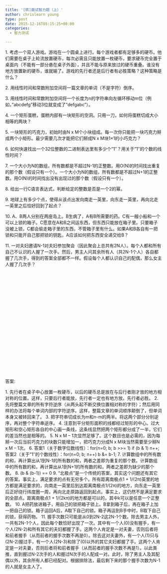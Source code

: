 ```yaml
---
title: '[转]面试智力题（上）'
author: chrislearn young
type: post
date: 2015-12-16T05:15:25+00:00
categories:
  - 智力测试

---
```

1\. 考虑一个双人游戏。游戏在一个圆桌上进行。每个游戏者都有足够多的硬币。他们需要在桌子上轮流放置硬币，每次必需且只能放置一枚硬币，要求硬币完全置于桌面内（不能有一部分悬在桌子外面），并且不能与原来放过的硬币重叠。谁没有地方放置新的硬币，谁就输了。游戏的先行者还是后行者有必胜策略？这种策略是什么？

<!--more-->
2\. 用线性时间和常数附加空间将一篇文章的单词（不是字符）倒序。

3\. 用线性时间和常数附加空间将一个长度为n的字符串向左循环移动m位（例如，”abcdefg”移动3位就变成了”defgabc”）。

4\. 一个矩形蛋糕，蛋糕内部有一块矩形的空洞。只用一刀，如何将蛋糕切成大小相等的两块？

5\. 一块矩形的巧克力，初始时由N x M个小块组成。每一次你只能把一块巧克力掰成两个小矩形。最少需要几次才能把它们掰成N x M块1×1的小巧克力？
  
6\. 如何快速找出一个32位整数的二进制表达里有多少个”1″？用关于”1″的个数的线性时间？

7\. 一个大小为N的数组，所有数都是不超过N-1的正整数。用O(N)的时间找出重复的那个数（假设只有一个）。一个大小为N的数组，所有数都是不超过N+1的正整数。用O(N)的时间找出没有出现过的那个数（假设只有一个）。

8\. 给出一行C语言表达式，判断给定的整数是否是一个2的幂。

9\. 地球上有多少个点，使得从该点出发向南走一英里，向东走一英里，再向北走一英里之后恰好回到了起点？

10\. A、B两人分别在两座岛上。B生病了，A有B所需要的药。C有一艘小船和一个可以上锁的箱子。C愿意在A和B之间运东西，但东西只能放在箱子里。只要箱子没被上锁，C都会偷走箱子里的东西，不管箱子里有什么。如果A和B各自有一把锁和只能开自己那把锁的钥匙，A应该如何把东西安全递交给B？

11\. 一对夫妇邀请N-1对夫妇参加聚会（因此聚会上总共有2N人）。每个人都和所有自己不认识的人握了一次手。然后，男主人问其余所有人（共2N-1个人）各自都握了几次手，得到的答案全部都不一样。假设每个人都认识自己的配偶，那么女主人握了几次手？

&nbsp;

&nbsp;

&nbsp;

&nbsp;

&nbsp;

&nbsp;

&nbsp;

&nbsp;

&nbsp;

&nbsp;

&nbsp;

答案:

1\. 先行者在桌子中心放置一枚硬币，以后的硬币总是放在与后行者刚才放的地方相对称的位置。这样，只要后行者能放，先行者一定也有地方放。先行者必胜。
2\. 先将整篇文章的所有字符逆序（从两头起不断交换位置相对称的字符）；然后用同样的办法将每个单词内部的字符逆序。这样，整篇文章的单词顺序颠倒了，但单词本身又被转回来了。
3\. 把字符串切成长为m和n-m的两半。将这两个部分分别逆序，再对整个字符串逆序。
4\. 注意到平分矩形面积的线都经过矩形的中心。过大矩形和空心矩形各自的中心画一条线，这条线显然把两个矩形都分成了一半，它们的差当然也是相等的。
5\. N x M – 1次显然足够了。这个数目也是必需的，因为每掰一次后当前巧克力的块数只能增加一，把巧克力分成N x M块当然需要至少掰N x M – 1次。
6\. 答案1（关于数字位数线性）：for(n=0; b; b >>= 1) if (b & 1) n++;
   答案2（关于”1″的个数线性）：for(n=0; b; n++) b &= b-1;
7\. 计算数组中的所有数的和，再计算出从1到N-1的所有数的和，两者之差即为重复的那个数。计算数组中的所有数的和，再计算出从1到N+1的所有数的和，两者之差即为缺少的那个数。
8\. (b & (b-1)) == 0
9\. “北极点”是一个传统的答案，其实这个问题还有其它的答案。事实上，满足要求的点有无穷多个。所有距离南极点1 + 1/(2π)英里的地方都是满足要求的，向南走一英里后到达距离南极点1/(2π)的地方，向东走一英里后正好绕行纬度圈一周，再向北走原路返回到起点。事实上，这仍然不是满足要求的全部点。距离南极点1 + 1/(2kπ)的地方都是可以的，其中k可以是任意一个正整数。
10\. A把药放进箱子，用自己的锁把箱子锁上。B拿到箱子后，再在箱子上加一把自己的锁。箱子运回A后，A取下自己的锁。箱子再运到B手中时，B取下自己的锁，获得药物。
11\. 握手次数只可能是从0到2N-2这2N-1个数。除去男主人外，一共有2N-1个人，因此每个数恰好出现了一次。其中有一个人(0)没有握手，有一个人(2N-2)和所有其它的夫妇都握了手。这两个人肯定是一对夫妻，否则后者将和前者握手（从而前者的握手次数不再是0）。除去这对夫妻外，有一个人(1)只与(2N-2)握过手，有一个人(2N-3)和除了(0)以外的其它夫妇都握了手。这两个人肯定是一对夫妻，否则后者将和前者握手（从而前者的握手次数不再是1）。以此类推，直到握过N-2次手的人和握过N次手的人配成一对。此时，除了男主人及其配偶以外，其余所有人都已经配对。根据排除法，最后剩下来的那个握手次数为N-1的人就是女主人了。